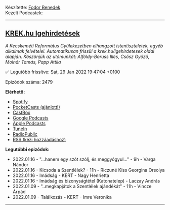 

Készítette: [Fodor Benedek](https://github.com/redyau)\
Kezelt Podcastek:

---
## [KREK.hu Igehirdetések](https://krek.hu)
_A Kecskeméti Református Gyülekezetben elhangzott istentiszteletek, egyéb alkalmak felvételei.
Automatikusan frissül a krek.hu/igehirdetesek oldal alapján.
Köszönjük az utómunkát: Alföldy-Boruss Illés, Csősz Győző, Molnár Tamás, Papp Attila_

✅ Legutóbb frissítve: Sat, 29 Jan 2022 19:47:04 +0100

Epizódok száma: 2479

**Elérhető:**
 - [Spotify](https://open.spotify.com/show/6xtPzwRylDoUcGQtX92ZBT)
 - [PocketCasts (ajánlott!)](https://pca.st/j7pxwtz3)
 - [CastBox](https://castbox.fm/channel/KREK.hu-Igehirdetések-id4762991)
 - [Google Podcasts](example.com)
 - [Apple Podcasts](https://podcasts.apple.com/us/podcast/krek-hu-igehirdetések/id1606886562)
 - [TuneIn](https://tunein.com/podcasts/Religion--Spirituality-Podcasts/KREKhu-Igehirdetesek-p1611771/)
 - [RadioPublic](https://radiopublic.com/krekhu-igehirdetsek-6V4z9M)
 - [RSS (kézi hozzáadáshoz)](https://reformatus.github.io/scrapecast/krek.rss)

**Legutóbbi epizódok:**
 - 2022.01.16 - "...hanem egy szót szólj, és meggyógyul..." - 9h - Varga Nándor
 - 2022.01.16 - Kicsoda a Szentlélek? - 11h - Riczuné Kiss Georgina Orsolya
 - 2022.01.16 - Imádság - KERT - Nagy Henrietta
 - 2022.01.16 - Imádság és bizonyságtétel (Katonatelep) - Laczay András
 - 2022.01.09 - "..megkapjátok a Szentlélek ajándékát" - 11h - Vincze Árpád
 - 2022.01.09 - Találkozás - KERT - Imre Veronika

---